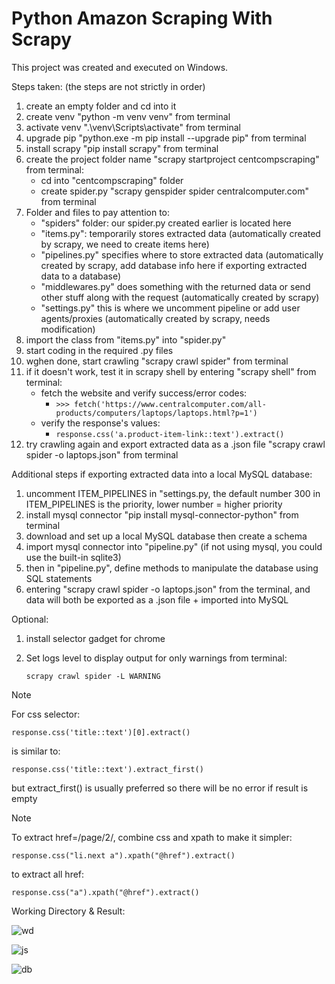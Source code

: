 # Python Amazon Scraping With Scrapy

This project was created and executed on Windows.

Steps taken: (the steps are not strictly in order)

1) create an empty folder and cd into it
2) create venv "python -m venv venv" from terminal
3) activate venv ".\venv\Scripts\activate" from terminal
4) upgrade pip "python.exe -m pip install --upgrade pip" from terminal
5) install scrapy "pip install scrapy" from terminal
6) create the project folder name "scrapy startproject centcompscraping" from terminal:
   - cd into "centcompscraping" folder
   - create spider.py "scrapy genspider spider centralcomputer.com" from terminal
7) Folder and files to pay attention to:
   - "spiders" folder: our spider.py created earlier is located here
   - "items.py": temporarily stores extracted data (automatically created by scrapy, we need to create items here)
   - "pipelines.py" specifies where to store extracted data (automatically created by scrapy, add database info here if exporting extracted data to a database)
   - "middlewares.py" does something with the returned data or send other stuff along with the request (automatically created by scrapy)
   - "settings.py" this is where we uncomment pipeline or add user agents/proxies (automatically created by scrapy, needs modification)
8) import the class from "items.py" into "spider.py"
9) start coding in the required .py files
10) wghen done, start crawling "scrapy crawl spider" from terminal
11) if it doesn't work, test it in scrapy shell by entering "scrapy shell" from terminal:
    - fetch the website and verify success/error codes:
         - ```>>> fetch('https://www.centralcomputer.com/all-products/computers/laptops/laptops.html?p=1')```
    - verify the response's values:
         - ```response.css('a.product-item-link::text').extract()```
12) try crawling again and export extracted data as a .json file "scrapy crawl spider -o laptops.json" from terminal

Additional steps if exporting extracted data into a local MySQL database:
1) uncomment ITEM_PIPELINES in "settings.py, the default number 300 in ITEM_PIPELINES is the priority, lower number = higher priority
2) install mysql connector "pip install mysql-connector-python" from terminal
3) download and set up a local MySQL database then create a schema
4) import mysql connector into "pipeline.py" (if not using mysql, you could use the built-in sqlite3)
5) then in "pipeline.py", define methods to manipulate the database using SQL statements
6) entering "scrapy crawl spider -o laptops.json" from the terminal, and data will both be exported as a .json file + imported into MySQL

Optional:
1) install selector gadget for chrome
2) Set logs level to display output for only warnings from terminal:

   ```scrapy crawl spider -L WARNING```

> [!NOTE]
>
> For css selector:
> 
> ```response.css('title::text')[0].extract()```
>
> is similar to:
>
> ```response.css('title::text').extract_first()```
>
> but extract_first() is usually preferred so there will be no error if result is empty

> [!NOTE]
> 
> To extract href=/page/2/, combine css and xpath to make it simpler:
>
> `response.css("li.next a").xpath("@href").extract()`
> 
> to extract all href:
>
> `response.css("a").xpath("@href").extract()`

Working Directory & Result:

![wd](https://github.com/tuanlamit/python-scrapy/assets/128099142/a56e08b0-4089-49a6-8993-af961b1b03b2)

![js](https://github.com/tuanlamit/python-scrapy/assets/128099142/80e91799-6395-416f-bf1e-3ce1ec31f675)

![db](https://github.com/tuanlamit/python-scrapy/assets/128099142/54c00278-3705-4306-932a-a86d543f4589)


